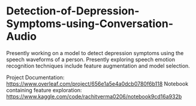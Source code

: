 # Detection-of-Depression-Symptoms-using-Conversation-Audio
Presently working on a model to detect depression symptoms using the speech waveforms of a person. Presently exploring speech emotion recognition techniques include feature augmentation and model selection.

Project Documentation: https://www.overleaf.com/project/656e1a5e4a0dcb0780f6b118
Notebook containing feature exploration: https://www.kaggle.com/code/rachitverma0206/notebook9cd16a932b 

